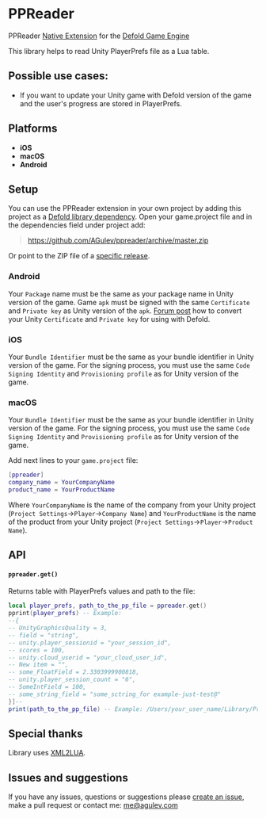 # PPReader
PPReader [Native Extension](https://www.defold.com/manuals/extensions/) for the [Defold Game Engine](https://www.defold.com)

This library helps to read Unity PlayerPrefs file as a Lua table.

## Possible use cases:

* If you want to update your Unity game with Defold version of the game and the user's progress are stored in PlayerPrefs.

## Platforms

* **iOS**
* **macOS**
* **Android**

## Setup

You can use the PPReader extension in your own project by adding this project as a [Defold library dependency](https://www.defold.com/manuals/libraries/). Open your game.project file and in the dependencies field under project add:

> https://github.com/AGulev/ppreader/archive/master.zip

Or point to the ZIP file of a [specific release](https://github.com/AGulev/ppreader/releases).

### Android

Your `Package` name must be the same as your package name in Unity version of the game. Game `apk` must be signed with the same `Certificate` and `Private key` as Unity version of the `apk`.
[Forum post](https://forum.defold.com/t/how-to-convert-unity-keystore-to-pk8-format/13235) how to convert your Unity `Certificate` and `Private key` for using with Defold.

### iOS

Your `Bundle Identifier` must be the same as your bundle identifier in Unity version of the game. For the signing process, you must use the same `Code Signing Identity` and `Provisioning profile` as for Unity version of the game.

### macOS

Your `Bundle Identifier` must be the same as your bundle identifier in Unity version of the game. For the signing process, you must use the same `Code Signing Identity` and `Provisioning profile` as for Unity version of the game.

Add next lines to your `game.project` file:

```lua
[ppreader]
company_name = YourCompanyName
product_name = YourProductName
```
Where `YourCompanyName` is the name of the company from your Unity project (`Project Settings`->`Player`->`Company Name`) and `YourProductName` is the name of the product from your Unity project (`Project Settings`->`Player`->`Product Name`).

## API

#### `ppreader.get()`

Returns table with PlayerPrefs values and path to the file:

```lua
local player_prefs, path_to_the_pp_file = ppreader.get()
pprint(player_prefs) -- Example:
--{
-- UnityGraphicsQuality = 3,
-- field = "string",
-- unity.player_sessionid = "your_session_id",
-- scores = 100,
-- unity.cloud_userid = "your_cloud_user_id",
-- New item = "",
-- some_FloatField = 2.3303999900818,
-- unity.player_session_count = "6",
-- SomeIntField = 100,
-- some_string_field = "some_sctring_for example-just-test@"
}]--
print(path_to_the_pp_file) -- Example: /Users/your_user_name/Library/Preferences/unity.TestCompany.TestProduct.plist
```

## Special thanks

Library uses [XML2LUA](https://github.com/manoelcampos/xml2lua).

## Issues and suggestions

If you have any issues, questions or suggestions please [create an issue](https://github.com/AGulev/uptime/issues), make a pull request or contact me: me@agulev.com
